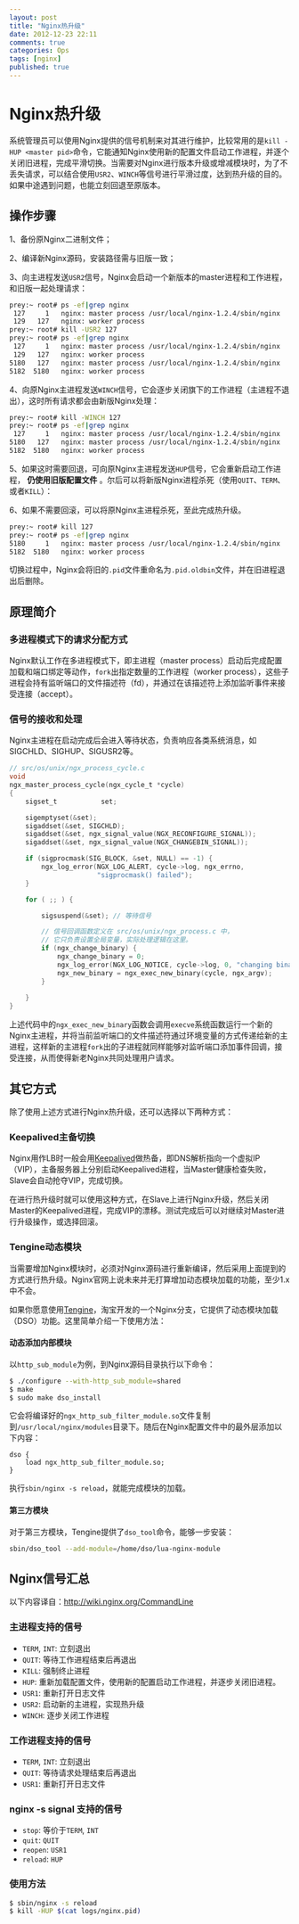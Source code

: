 ```yaml
---
layout: post
title: "Nginx热升级"
date: 2012-12-23 22:11
comments: true
categories: Ops
tags: [nginx]
published: true
---
```


Nginx热升级
===========

系统管理员可以使用Nginx提供的信号机制来对其进行维护，比较常用的是`kill -HUP <master pid>`命令，它能通知Nginx使用新的配置文件启动工作进程，并逐个关闭旧进程，完成平滑切换。当需要对Nginx进行版本升级或增减模块时，为了不丢失请求，可以结合使用`USR2`、`WINCH`等信号进行平滑过度，达到热升级的目的。如果中途遇到问题，也能立刻回退至原版本。

操作步骤
--------

1、备份原Nginx二进制文件；

2、编译新Nginx源码，安装路径需与旧版一致；

3、向主进程发送`USR2`信号，Nginx会启动一个新版本的master进程和工作进程，和旧版一起处理请求：

```bash
prey:~ root# ps -ef|grep nginx
 127     1   nginx: master process /usr/local/nginx-1.2.4/sbin/nginx
 129   127   nginx: worker process
prey:~ root# kill -USR2 127
prey:~ root# ps -ef|grep nginx
 127     1   nginx: master process /usr/local/nginx-1.2.4/sbin/nginx
 129   127   nginx: worker process  
5180   127   nginx: master process /usr/local/nginx-1.2.4/sbin/nginx
5182  5180   nginx: worker process  
```

4、向原Nginx主进程发送`WINCH`信号，它会逐步关闭旗下的工作进程（主进程不退出），这时所有请求都会由新版Nginx处理：

```bash
prey:~ root# kill -WINCH 127
prey:~ root# ps -ef|grep nginx
 127     1   nginx: master process /usr/local/nginx-1.2.4/sbin/nginx 
5180   127   nginx: master process /usr/local/nginx-1.2.4/sbin/nginx
5182  5180   nginx: worker process 
```

5、如果这时需要回退，可向原Nginx主进程发送`HUP`信号，它会重新启动工作进程， **仍使用旧版配置文件** 。尔后可以将新版Nginx进程杀死（使用`QUIT`、`TERM`、或者`KILL`）：

6、如果不需要回滚，可以将原Nginx主进程杀死，至此完成热升级。

```bash
prey:~ root# kill 127
prey:~ root# ps -ef|grep nginx
5180     1   nginx: master process /usr/local/nginx-1.2.4/sbin/nginx
5182  5180   nginx: worker process  
```

切换过程中，Nginx会将旧的`.pid`文件重命名为`.pid.oldbin`文件，并在旧进程退出后删除。

原理简介
--------

### 多进程模式下的请求分配方式

Nginx默认工作在多进程模式下，即主进程（master process）启动后完成配置加载和端口绑定等动作，`fork`出指定数量的工作进程（worker process），这些子进程会持有监听端口的文件描述符（fd），并通过在该描述符上添加监听事件来接受连接（accept）。

### 信号的接收和处理

Nginx主进程在启动完成后会进入等待状态，负责响应各类系统消息，如SIGCHLD、SIGHUP、SIGUSR2等。

```c
// src/os/unix/ngx_process_cycle.c
void
ngx_master_process_cycle(ngx_cycle_t *cycle)
{
    sigset_t           set;

    sigemptyset(&set);
    sigaddset(&set, SIGCHLD);
    sigaddset(&set, ngx_signal_value(NGX_RECONFIGURE_SIGNAL));
    sigaddset(&set, ngx_signal_value(NGX_CHANGEBIN_SIGNAL));

    if (sigprocmask(SIG_BLOCK, &set, NULL) == -1) {
        ngx_log_error(NGX_LOG_ALERT, cycle->log, ngx_errno,
                      "sigprocmask() failed");
    }

    for ( ;; ) {

        sigsuspend(&set); // 等待信号

        // 信号回调函数定义在 src/os/unix/ngx_process.c 中，
        // 它只负责设置全局变量，实际处理逻辑在这里。
        if (ngx_change_binary) { 
            ngx_change_binary = 0;
            ngx_log_error(NGX_LOG_NOTICE, cycle->log, 0, "changing binary");
            ngx_new_binary = ngx_exec_new_binary(cycle, ngx_argv);
        }
        
    }
}
```

上述代码中的`ngx_exec_new_binary`函数会调用`execve`系统函数运行一个新的Nginx主进程，并将当前监听端口的文件描述符通过环境变量的方式传递给新的主进程，这样新的主进程`fork`出的子进程就同样能够对监听端口添加事件回调，接受连接，从而使得新老Nginx共同处理用户请求。

其它方式
--------

除了使用上述方式进行Nginx热升级，还可以选择以下两种方式：

### Keepalived主备切换

Nginx用作LB时一般会用[Keepalived](http://www.keepalived.org/)做热备，即DNS解析指向一个虚拟IP（VIP），主备服务器上分别启动Keepalived进程，当Master健康检查失败，Slave会自动抢夺VIP，完成切换。

在进行热升级时就可以使用这种方式，在Slave上进行Nginx升级，然后关闭Master的Keepalived进程，完成VIP的漂移。测试完成后可以对继续对Master进行升级操作，或选择回滚。

### Tengine动态模块

当需要增加Nginx模块时，必须对Nginx源码进行重新编译，然后采用上面提到的方式进行热升级。Nginx官网上说未来并无打算增加动态模块加载的功能，至少1.x中不会。

如果你愿意使用[Tengine](http://tengine.taobao.org/)，淘宝开发的一个Nginx分支，它提供了动态模块加载（DSO）功能。这里简单介绍一下使用方法：

#### 动态添加内部模块

以`http_sub_module`为例，到Nginx源码目录执行以下命令：

```bash
$ ./configure --with-http_sub_module=shared
$ make
$ sudo make dso_install
```

它会将编译好的`ngx_http_sub_filter_module.so`文件复制到`/usr/local/nginx/modules`目录下。随后在Nginx配置文件中的最外层添加以下内容：

```
dso {
    load ngx_http_sub_filter_module.so;
}
```

执行`sbin/nginx -s reload`，就能完成模块的加载。

#### 第三方模块

对于第三方模块，Tengine提供了`dso_tool`命令，能够一步安装：

```bash
sbin/dso_tool --add-module=/home/dso/lua-nginx-module
```

Nginx信号汇总
-------------

以下内容译自：http://wiki.nginx.org/CommandLine

### 主进程支持的信号

* `TERM`, `INT`: 立刻退出
* `QUIT`: 等待工作进程结束后再退出
* `KILL`: 强制终止进程
* `HUP`: 重新加载配置文件，使用新的配置启动工作进程，并逐步关闭旧进程。
* `USR1`: 重新打开日志文件
* `USR2`: 启动新的主进程，实现热升级
* `WINCH`: 逐步关闭工作进程

### 工作进程支持的信号

* `TERM`, `INT`: 立刻退出
* `QUIT`: 等待请求处理结束后再退出
* `USR1`: 重新打开日志文件

### nginx -s signal 支持的信号

* `stop`: 等价于`TERM`, `INT`
* `quit`: `QUIT`
* `reopen`: `USR1`
* `reload`: `HUP`

### 使用方法

```bash
$ sbin/nginx -s reload
$ kill -HUP $(cat logs/nginx.pid)
```

